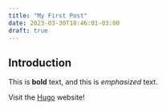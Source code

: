 ```yaml
---
title: "My First Post"
date: 2023-03-30T18:46:01-03:00
draft: true
---
```


## Introduction

This is **bold** text, and this is *emphasized* text.

Visit the [Hugo](https://gohugo.io) website!                                   